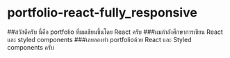 # portfolio-react-fully_responsive

##สวัสดีครับ นี่คือ portfolio ที่ผมเขียนขึ้นโดย React ครับ
###ผมกำลังศึกษาการเขียน React และ styled components
###เลยลองทำ portfolioด้วย React และ Styled components ครับ
